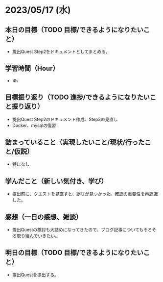 
# 2023/05/17 (水)

## 本日の目標（TODO 目標/できるようになりたいこと）

- 提出Quest Step2をドキュメントとしてまとめる。

## 学習時間（Hour）

- 4h

## 目標振り返り（TODO 進捗/できるようになりたいこと振り返り）

- 提出Quest Step2のドキュメント作成、Step3の見直し
- Docker、mysqlの復習

## 詰まっていること（実現したいこと/現状/行ったこと/仮説）

- 特になし

## 学んだこと（新しい気付き、学び）

- 提出前に、クエストを見直すと、誤りが見つかった。確認の重要性を再認識した。

## 感想（一日の感想、雑談）

- 提出Questの検討も大詰めになってきたので、ブログ記事についてもそろそろ取り組んでいきたい。

## 明日の目標（TODO 目標/できるようになりたいこと）

- 提出Questを提出する。
